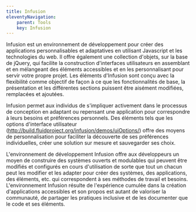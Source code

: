 ```yaml
---
title: Infusion
eleventyNavigation:
    parent: Tools
    key: Infusion
---
```


Infusion est un environnement de développement pour créer des applications personnalisables et adaptatives en utilisant
Javascript et les technologies du web. Il offre également une collection d'objets, sur la base de jQuery, qui facilite
la construction d'interfaces utilisateurs en assemblant et en mélangeant des éléments accessibles et en les
personnalisant pour servir votre propre projet. Les éléments d'Infusion sont conçu avec la flexibilité comme objectif de
façon à ce que les fonctionnalités de base, la présentation et les différentes sections puissent être aisément
modifiées, remplacées et ajoutées.

Infusion permet aux individus de s'impliquer activement dans le processus de conception en adaptant ou repensant
une application pour correspondre à leurs besoins et préférences personnels. Des éléments tels que les options
d'interface utilisateur (<http://build.fluidproject.org/infusion/demos/uiOptions/>) offre des moyens de personnalisation
pour faciliter la découverte de ses préférences individuelles, créer une solution sur mesure et sauvegarder ses choix.

L'environnement de développement Infusion offre aux développeurs un moyen de construire des systèmes ouverts et
modulables qui peuvent être modifiés et configurés en cours d'utilisation de sorte que tout un chacun peut les modifier
et les adapter pour créer des systèmes, des applications, des éléments, etc. qui correspondent à ses méthodes de travail
et besoins. L'environnement Infusion résulte de l'expérience cumulée dans la création d'applications accessibles et son
propos est autant de valoriser la communauté, de partager les pratiques inclusive et de les documenter que le code et
ses éléments.
